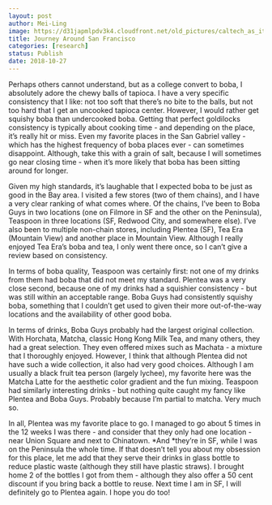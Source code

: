 ```yaml
---
layout: post
author: Mei-Ling
image: https://d31japmlpdv3k4.cloudfront.net/old_pictures/caltech_as_it_happens/6a0105349b8251970b022ad3bbae41200b.jpg
title: Journey Around San Francisco
categories: [research]
status: Publish
date: 2018-10-27
---
```



Perhaps others cannot understand, but as a college convert to boba, I absolutely adore the chewy balls of tapioca. I have a very specific consistency that I like: not too soft that there’s no bite to the balls, but not too hard that I get an uncooked tapioca center. However, I would rather get squishy boba than undercooked boba. Getting that perfect goldilocks consistency is typically about cooking time - and depending on the place, it’s really hit or miss. Even my favorite places in the San Gabriel valley - which has the highest frequency of boba places ever - can sometimes disappoint. Although, take this with a grain of salt, because I will sometimes go near closing time - when it’s more likely that boba has been sitting around for longer. 

Given my high standards, it’s laughable that I expected boba to be just as good in the Bay area. I visited a few stores (two of them chains), and I have a very clear ranking of what comes where. Of the chains, I’ve been to Boba Guys in two locations (one on Filmore in SF and the other on the Peninsula), Teaspoon in three locations (SF, Redwood City, and somewhere else). I’ve also been to multiple non-chain stores, including Plentea (SF), Tea Era (Mountain View) and another place in Mountain View. Although I really enjoyed Tea Era’s boba and tea, I only went there once, so I can’t give a review based on consistency.

In terms of boba quality, Teaspoon was certainly first: not one of my drinks from them had boba that did not meet my standard. Plentea was a very close second, because one of my drinks had a squishier consistency - but was still within an acceptable range. Boba Guys had consistently squishy boba, something that I couldn’t get used to given their more out-of-the-way locations and the availability of other good boba.

In terms of drinks, Boba Guys probably had the largest original collection. With Horchata, Matcha, classic Hong Kong Milk Tea, and many others, they had a great selection. They even offered mixes such as Machata - a mixture that I thoroughly enjoyed. However, I think that although Plentea did not have such a wide collection, it also had very good choices. Although I am usually a black fruit tea person (largely lychee), my favorite here was the Matcha Latte for the aesthetic color gradient and the fun mixing. Teaspoon had similarly interesting drinks - but nothing quite caught my fancy like Plentea and Boba Guys. Probably because I’m partial to matcha. Very much so.

In all, Plentea was my favorite place to go. I managed to go about 5 times in the 12 weeks I was there - and consider that they only had one location - near Union Square and next to Chinatown. *And *they’re in SF, while I was on the Peninsula the whole time. If that doesn’t tell you about my obsession for this place, let me add that they serve their drinks in glass bottle to reduce plastic waste (although they still have plastic straws). I brought home 2 of the bottles I got from them - although they also offer a 50 cent discount if you bring back a bottle to reuse. Next time I am in SF, I will definitely go to Plentea again. I hope you do too!

